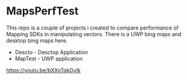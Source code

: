 # MapsPerfTest
This repo is a couple of projects i created to compare performance of Mapping SDKs in manipulating vectors. 
There is a UWP bing maps and desktop bing maps here.
* Descto - Desctop Application
* MapTest - UWP application

https://youtu.be/bXXoTqkGylk
